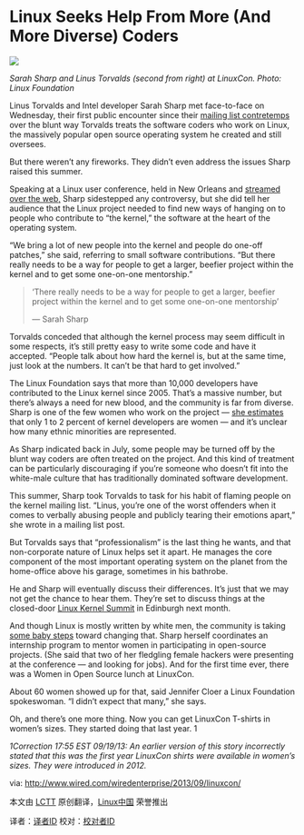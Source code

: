 Linux Seeks Help From More (And More Diverse) Coders
================================================================================
![](http://www.wired.com/wiredenterprise/wp-content/uploads/2013/09/linuxcon.jpeg)

*Sarah Sharp and Linus Torvalds (second from right) at LinuxCon. Photo: Linux Foundation*

Linus Torvalds and Intel developer Sarah Sharp met face-to-face on Wednesday, their first public encounter since their [mailing list contretemps][1] over the blunt way Torvalds treats the software coders who work on Linux, the massively popular open source operating system he created and still oversees.

But there weren’t any fireworks. They didn’t even address the issues Sharp raised this summer.

Speaking at a Linux user conference, held in New Orleans and [streamed over the web,][2] Sharp sidestepped any controversy, but she did tell her audience that the Linux project needed to find new ways of hanging on to people who contribute to “the kernel,” the software at the heart of the operating system.

“We bring a lot of new people into the kernel and people do one-off patches,” she said, referring to small software contributions. “But there really needs to be a way for people to get a larger, beefier project within the kernel and to get some one-on-one mentorship.”

> ‘There really needs to be a way for people to get a larger, beefier project within the kernel and to get some one-on-one mentorship’
> 
> — Sarah Sharp

Torvalds conceded that although the kernel process may seem difficult in some respects, it’s still pretty easy to write some code and have it accepted. “People talk about how hard the kernel is, but at the same time, just look at the numbers. It can’t be that hard to get involved.”

The Linux Foundation says that more than 10,000 developers have contributed to the Linux kernel since 2005. That’s a massive number, but there’s always a need for new blood, and the community is far from diverse. Sharp is one of the few women who work on the project — [she estimates][3] that only 1 to 2 percent of kernel developers are women — and it’s unclear how many ethnic minorities are represented.

As Sharp indicated back in July, some people may be turned off by the blunt way coders are often treated on the project. And this kind of treatment can be particularly discouraging if you’re someone who doesn’t fit into the white-male culture that has traditionally dominated software development.

This summer, Sharp took Torvalds to task for his habit of flaming people on the kernel mailing list. “Linus, you’re one of the worst offenders when it comes to verbally abusing people and publicly tearing their emotions apart,” she wrote in a mailing list post.

But Torvalds says that “professionalism” is the last thing he wants, and that non-corporate nature of Linux helps set it apart. He manages the core component of the most important operating system on the planet from the home-office above his garage, sometimes in his bathrobe.

He and Sharp will eventually discuss their differences. It’s just that we may not get the chance to hear them. They’re set to discuss things at the closed-door [Linux Kernel Summit][4] in Edinburgh next month.

And though Linux is mostly written by white men, the community is taking [some baby steps][5] toward changing that. Sharp herself coordinates an internship program to mentor women in participating in open-source projects. (She said that two of her fledgling female hackers were presenting at the conference — and looking for jobs). And for the first time ever, there was a Women in Open Source lunch at LinuxCon.

About 60 women showed up for that, said Jennifer Cloer a Linux Foundation spokeswoman. “I didn’t expect that many,” she says.

Oh, and there’s one more thing. Now you can get LinuxCon T-shirts in women’s sizes. They started doing that last year. 1

*1Correction 17:55 EST 09/19/13: An earlier version of this story incorrectly stated that this was the first year LinuxCon shirts were available in women’s sizes. They were introduced in 2012.*


via: http://www.wired.com/wiredenterprise/2013/09/linuxcon/

本文由 [LCTT][] 原创翻译，[Linux中国][] 荣誉推出

译者：[译者ID][] 校对：[校对者ID][]

[LCTT]:https://github.com/LCTT/TranslateProject
[Linux中国]:http://linux.cn/portal.php
[译者ID]:http://linux.cn/space/译者ID
[校对者ID]:http://linux.cn/space/校对者ID

[1]:http://www.wired.com/wiredenterprise/2013/07/linus-torvalds-right-to-offend/
[2]:http://www.youtube.com/watch?v=84Sx0E13gAo&feature=youtu.be
[3]:http://www.wired.com/wiredenterprise/2013/07/sarah_sharp/
[4]:http://events.linuxfoundation.org/events/linux-kernel-summit
[5]:http://events.linuxfoundation.org/events/linuxcon-north-america/extend-the-experience/women-attendees